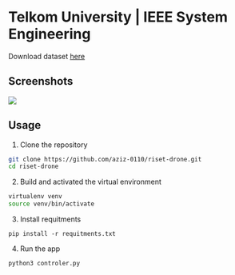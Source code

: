 # Telkom University | IEEE System Engineering
Download dataset [here](https://telkomuniversityofficial-my.sharepoint.com/:f:/g/personal/gritzz_student_telkomuniversity_ac_id/Ev6R4hBF7b5OtTedQejpKNgB6ioEOuAG_Oq4bf-FJA340A?e=Xm7a9U)

## Screenshots

![](icon/scro)

## Usage
1. Clone the repository
```bash
git clone https://github.com/aziz-0110/riset-drone.git
cd riset-drone
```
2. Build and activated the virtual environment
```bash 
virtualenv venv
source venv/bin/activate
```
3. Install requitments
```shell
pip install -r requitments.txt 
```
4. Run the app
```shell
python3 controler.py 
```
